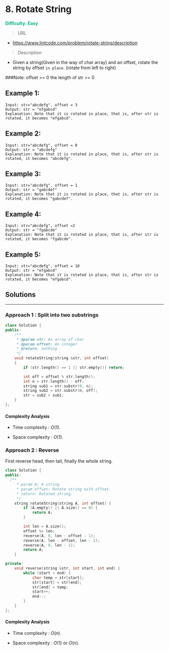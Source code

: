 # 8. Rotate String
**<font color=#00B086>Difficulty: Easy</font>**
> URL
* https://www.lintcode.com/problem/rotate-string/description
> Description

* Given a string(Given in the way of char array) and an offset, rotate the string by offset `in place`. (rotate from left to right)

###Note:
offset >= 0
the length of str >= 0

## Example 1:
```
Input: str="abcdefg", offset = 3
Output: str = "efgabcd"
Explanation: Note that it is rotated in place, that is, after str is rotated, it becomes "efgabcd".
```
## Example 2:
```
Input: str="abcdefg", offset = 0
Output: str = "abcdefg"
Explanation: Note that it is rotated in place, that is, after str is rotated, it becomes "abcdefg".
```
## Example 3:
```
Input: str="abcdefg", offset = 1
Output: str = "gabcdef"
Explanation: Note that it is rotated in place, that is, after str is rotated, it becomes "gabcdef".
```
## Example 4:
```
Input: str="abcdefg", offset =2
Output: str = "fgabcde"
Explanation: Note that it is rotated in place, that is, after str is rotated, it becomes "fgabcde".
```
## Example 5:
```
Input: str="abcdefg", offset = 10
Output: str = "efgabcd"
Explanation: Note that it is rotated in place, that is, after str is rotated, it becomes "efgabcd".
```



## Solutions
---
### Approach 1 : Split into two substrings
```cpp
class Solution {
public:
    /**
     * @param str: An array of char
     * @param offset: An integer
     * @return: nothing
     */
    void rotateString(string &str, int offset)
    {
        if (str.length() == 1 || str.empty()) return;

        int off = offset % str.length();
        int n = str.length() - off;
        string sub1 = str.substr(0, n);
        string sub2 = str.substr(n, off);
        str = sub2 + sub1;
    }
};

```
#### Complexity Analysis
* Time complexity : $O(1)$.

* Space complexity : $O(1)$.

### Approach 2 : Reverse

First reverse head, then tail, finally the whole string.
```cpp
class Solution {
public:
  /**
     * param A: A string
     * param offset: Rotate string with offset.
     * return: Rotated string.
     */
    string rotateString(string A, int offset) {
        if (A.empty() || A.size() == 0) {
            return A;
        }

        int len = A.size();
        offset %= len;
        reverse(A, 0, len - offset - 1);
        reverse(A, len - offset, len - 1);
        reverse(A, 0, len - 1);
        return A;
    }

private:
    void reverse(string &str, int start, int end) {
        while (start < end) {
            char temp = str[start];
            str[start] = str[end];
            str[end] = temp;
            start++;
            end--;
        }
    }
};

```
#### Complexity Analysis
* Time complexity : $O(n)$.

* Space complexity : $O(1)$ or $O(n)$.